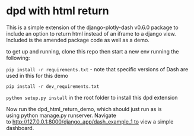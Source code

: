 # dpd with html return

This is a simple extension of the django-plotly-dash v0.6.0 package to include an option to return html instead of an iframe to a django view.
Included is the amended package code as well as a demo.

to get up and running, clone this repo then start a new env running the following:

`pip install -r requirements.txt`   - note that specific versions of Dash are used in this for this demo

`pip install -r dev_requirements.txt`

`python setup.py install` in the root folder to install this dpd extension


Now run the dpd_html_return_demo, which should just run as is using python manage.py runserver. Navigate to http://127.0.0.1:8000/django_app/dash_example_1 to view a simple dashboard.
